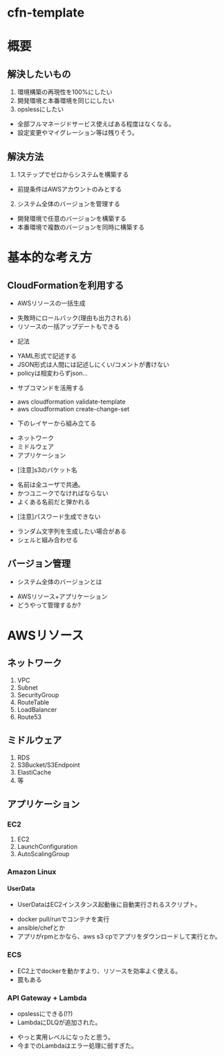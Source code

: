 # cfn-template

# 概要

## 解決したいもの

1. 環境構築の再現性を100%にしたい
2. 開発環境と本番環境を同じにしたい
3. opslessにしたい
 + 全部フルマネージドサービス使えばある程度はなくなる。
 + 設定変更やマイグレーション等は残りそう。

## 解決方法

1. 1ステップでゼロからシステムを構築する
 + 前提条件はAWSアカウントのみとする
2. システム全体のバージョンを管理する
 + 開発環境で任意のバージョンを構築する
 + 本番環境で複数のバージョンを同時に構築する

# 基本的な考え方

## CloudFormationを利用する

 + AWSリソースの一括生成
  - 失敗時にロールバック(理由も出力される)
  - リソースの一括アップデートもできる
 + 記法
  - YAML形式で記述する
  - JSON形式は人間には記述しにくい/コメントが書けない
  - policyは相変わらずjson...
 + サブコマンドを活用する
  - aws cloudformation validate-template
  - aws cloudformation create-change-set
 + 下のレイヤーから組み立てる
  - ネットワーク
  - ミドルウェア
  - アプリケーション
 + [注意]s3のバケット名
  - 名前は全ユーザで共通。
  - かつユニークでなければならない
  - よくある名前だと弾かれる
 + [注意]パスワード生成できない
  - ランダム文字列を生成したい場合がある
  - シェルと組み合わせる

## バージョン管理

 + システム全体のバージョンとは
  - AWSリソース+アプリケーション
  - どうやって管理するか?

# AWSリソース

## ネットワーク

 1. VPC
 2. Subnet
 3. SecurityGroup
 4. RouteTable
 5. LoadBalancer
 6. Route53

## ミドルウェア

 1. RDS
 2. S3Bucket/S3Endpoint
 3. ElastiCache
 4. 等

## アプリケーション

### EC2

 1. EC2
 2. LaunchConfiguration
 3. AutoScalingGroup


### Amazon Linux

#### UserData

 - UserDataはEC2インスタンス起動後に自動実行されるスクリプト。
  + docker pull/runでコンテナを実行
  + ansible/chefとか
  + アプリがrpmとかなら、aws s3 cpでアプリをダウンロードして実行とか。


### ECS

 - EC2上でdockerを動かすより、リソースを効率よく使える。
 - 罠もある

### API Gateway + Lambda

 - opslessにできる(!?)
 - LambdaにDLQが追加された。
  + やっと実用レベルになったと思う。
  + 今までのLambdaはエラー処理に弱すぎた。
